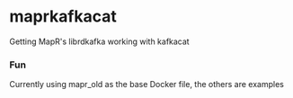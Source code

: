 # maprkafkacat
Getting MapR's librdkafka working with kafkacat


### Fun

Currently using mapr_old as the base Docker file, the others are examples
